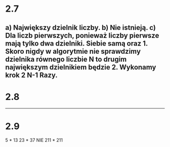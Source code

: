 # 2.7
a)	Największy dzielnik liczby.
b)	Nie istnieją.
c)	Dla liczb pierwszych, ponieważ liczby pierwsze mają tylko dwa dzielniki. Siebie samą oraz 1. Skoro nigdy w algorytmie nie sprawdzimy dzielnika równego liczbie N to drugim największym dzielnikiem będzie 2.
Wykonamy krok 2 N-1 Razy.
---

# 2.8


---

# 2.9

5 * 13
23 * 37
NIE
211 * 211
